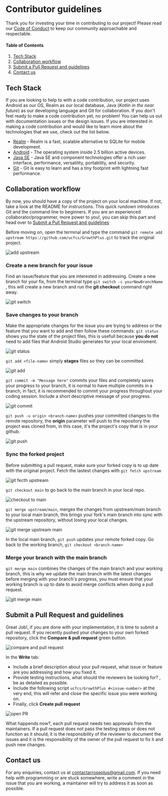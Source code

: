 # Contributor guidelines 

Thank you for investing your time in contributing to our project! 
Please read our [Code of Conduct](./CODE_OF_CONDUCT.md) to keep our community approachable and respectable.

#### Table of Contents  
1. [Tech Stack](#tech-stack)  
2. [Collaboration workflow](#collaboration-workflow) 
3. [Submit a Pull Request and guidelines](#submit-a-pull-request-and-guidelines)
4. [Contact us](#contact-us)

## Tech Stack
If you are looking to help to with a code contribution, our project uses  Android as our OS, Realm as our local database, Java (_Kotlin in the near future_) as our developing language and Git for collaboration. If you don't feel ready to make a code contribution yet, no problem! You can help us out with  documentation issues or the design issues.
If you are interested in making a code contribution and would like to learn more about the technologies that we use, check out the list below.

* [Realm](https://www.mongodb.com/docs/realm/sdk/java/realm-database/) - Realm is a fast, scalable alternative to SQLite for mobile development. 
* [Android](https://developer.android.com/guide) - The operating system inside 2.5 billion active devices.
* [Java SE](https://docs.oracle.com/en/java/) - Java SE and component technologies offer a rich user interface, performance, versatility, portability, and security.
* [Git](https://git-scm.com/docs) - Git is easy to learn and has a tiny footprint with lightning fast performance.

## Collaboration workflow

By now, you should have a copy of the project on your local machine. 
If not, take a look at the README for instructions.
This quick rundown introduces Git and the command line to beginners. If you are an experienced collaborator/programmer, more power to you!, you can skip this part and head over to [Submit a Pull Request and guidelines](#submit-a-pull-request-and-guidelines)
 
Before moving on, open the terminal and type the command `git remote add upstream https://github.com/ucfcs/GrowthPlus.git` to track the original project.

![add upstream](https://github.com/ucfcs/GrowthPlus/assets/45129978/8493291e-3c7a-4094-b001-2cbadc131e09)

### Create a new branch for your issue

Find an issue/feature that you are interested in addressing.
Create a new branch for your fix, from the terminal type
`git switch -c yourNewBranchName` , this will create a new branch and run the **git checkout** command right away.

![git switch](https://github.com/ucfcs/GrowthPlus/assets/45129978/86ee504f-47b1-4e18-9039-fb735bdae025)

### Save changes to your branch

Make the appropriate changes for the issue you are trying to address or the feature that you want to add and then follow these commands:
`git status` shows you the state of the project files, this is usefull because **you do not** need to add files that Android Studio generates for your local enviroment.

![git status](https://github.com/ucfcs/GrowthPlus/assets/45129978/caa6ea32-d80c-4b19-b372-6629d912822e)

`git add <file-name>` simply **stages** files so they can be committed. 

![git add](https://github.com/ucfcs/GrowthPlus/assets/45129978/08b08f36-8be1-40bf-9574-71c815798622)

`git commit -m "Message here"` commits your files and completely saves your progress to your branch, it is normal to have multiple commits in a branch, in fact, it is recommended to commit your progress throughout your coding session. Include a short descriptive message of your progress.

![git commit](https://github.com/ucfcs/GrowthPlus/assets/45129978/4e4b7dfe-641e-4382-ac7d-1366fe8f732f)

`git push -u origin <branch-name>` pushes your committed changes to the remote repository, the **origin** parameter will push to the repository the project was cloned from, in this case, it's the project's copy that is in your github. 

![git push](https://github.com/ucfcs/GrowthPlus/assets/45129978/fd878b55-1ee5-47c3-a02f-557e76e03220)

### Sync the forked project

Before submitting a pull request, make sure your forked copy is to up date with the original project. Fetch the lastest changes with `git fetch upstream`

![git fecth upstream](https://github.com/ucfcs/GrowthPlus/assets/45129978/8539801c-ab22-48c7-ad13-617b7cff1881)

`git checkout main` to go back to the main branch in your local repo. 

![checkout to main](https://github.com/ucfcs/GrowthPlus/assets/45129978/1a214141-56d7-44ff-840d-10ef890fd7c5)

`git merge upstream/main`, merges the changes from upstream/main branch to your local main branch, this brings your fork's main branch into sync with the upstream repository, without losing your local changes.

![git merge upstream main](https://github.com/ucfcs/GrowthPlus/assets/45129978/97887bd6-2d15-4306-9465-715a1aa8f6ce)

In the local main branch, `git push` updates your remote forked copy.
Go back to the working branch, `git checkout <branch-name>`

### Merge your branch with the main branch 

`git merge main` combines the changes of the main branch and your working branch, this is why we update the main branch with the latest changes before merging with your branch's progress, you must ensure that your working branch is up to date to avoid merge conflicts when doing a pull request.

![git merge main](https://github.com/ucfcs/GrowthPlus/assets/45129978/bfc69cfd-4e25-41f6-8d7b-3654723901f1)

## Submit a Pull Request and guidelines

Great Job!, if you are done with your implementation, it is time to submit a pull request. If you recently pushed your changes to your own forked repository, click the **Compare & pull request** green button. 

![compare and pull request](https://github.com/ucfcs/GrowthPlus/assets/45129978/c9b82bba-9f3d-4db1-99c8-5e16e5c28e1b)

In the **Write** tab: 
- Include a brief description about your pull request, what issue or feature are you addressing and how you fixed it. 
- Provide testing instructions, what should the reviewers be looking for? , be as detailed as possible. 
- Include the following script `ucfcs/GrowthPlus #<issue-number>` at the very end, this will refer and close the specific issue you were working on.
- Finally, click **Create pull request**

![open PR](https://github.com/ucfcs/GrowthPlus/assets/45129978/dc78ae5c-f0ed-4fbf-8bf9-5960d5939614)

What happends now?, each pull request needs two approvals from the maintainers. 
If a pull request does not pass the testing steps or does not function as it should, it is the responsibility of the reviewer to document the issues and it is the responsibility of the owner of the pull request to fix it and push new changes.
  
## Contact us

For any enquiries, contact us at contactarroseplus@gmail.com.
If you need help with programming or are stuck somewhere, write a comment in the issue that you are working, a maintainer will try to address it as soon as possible. 

